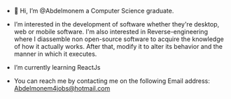 - 👋 Hi, I’m @Abdelmonem a Computer Science graduate.
 
-  I’m interested in the development of software whether they're desktop, web or mobile software.  I'm also interested in Reverse-engineering where I diassemble non        open-source software to acquire the knowledge of how it actually works. After that, 
   modify it to alter its behavior and the manner in which it executes.
   
-  I’m currently learning ReactJs
-  You can reach me by contacting me on the following Email address: Abdelmonem4jobs@hotmail.com

<!---
Abdelmonem1337er/Abdelmonem1337er is a ✨ special ✨ repository because its `README.md` (this file) appears on your GitHub profile.
You can click the Preview link to take a look at your changes.
--->
